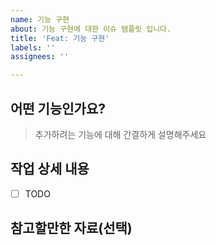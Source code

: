 ```yaml
---
name: 기능 구현
about: 기능 구현에 대한 이슈 탬플릿 입니다.
title: 'Feat: 기능 구현'
labels: ''
assignees: ''

---
```


## 어떤 기능인가요?

> 추가하려는 기능에 대해 간결하게 설명해주세요

## 작업 상세 내용

- [ ] TODO

## 참고할만한 자료(선택)
